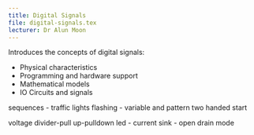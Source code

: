 ```yaml
---
title: Digital Signals
file: digital-signals.tex
lecturer: Dr Alun Moon
---
```

Introduces the concepts of digital signals:
 * Physical characteristics
 * Programming and hardware support
 * Mathematical models
 * IO Circuits and signals

sequences - traffic lights
flashing - variable and pattern
two handed start

voltage divider-pull up-pulldown
led - current sink - open drain mode
